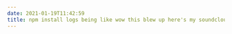 ```yaml
---
date: 2021-01-19T11:42:59
title: npm install logs being like wow this blew up here's my soundcloud and onlyfans support open source
---
```

